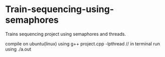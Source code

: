 # Train-sequencing-using-semaphores
Trains sequencing project using semaphores and threads.

compile on ubuntu(linux) using 
g++ project.cpp -lpthread     // in terminal 
run using 
./a.out
